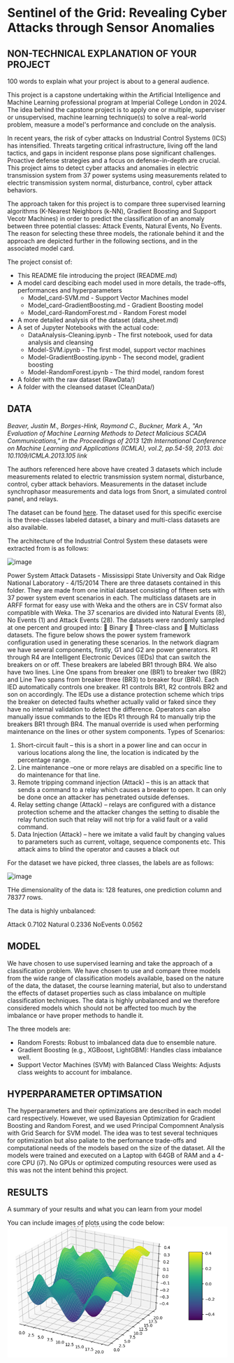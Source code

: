 # Sentinel of the Grid: Revealing Cyber Attacks through Sensor Anomalies


## NON-TECHNICAL EXPLANATION OF YOUR PROJECT
100 words to explain what your project is about to a general audience. 

This project is a capstone undertaking within the Artificial Intelligence and Machine Learning professional program at Imperial College London in 2024.
The idea behind the capstone project is to apply one or multiple, superviser or unsupervised, machine learning technique(s) to solve a real-world problem, measure a model's performance and conclude on the analysis.

In recent years, the risk of cyber attacks on Industrial Control Systems (ICS) has intensified. Threats targeting critical infrastructure, living off the land tactics, and gaps in incident response plans pose significant challenges. Proactive defense strategies and a focus on defense-in-depth are crucial. This project aims to detect cyber attacks and anomalies in electric transmission system from 37 power systems using measurements related to electric transmission system normal, disturbance, control, cyber attack behaviors. 

The approach taken for this project is to compare three supervised learning algorithms (K-Nearest Neighbors (k-NN), Gradient Boosting and Support Vecotr Machines) in order to predict the classification of an anomaly between three potential classes: Attack Events, Natural Events, No Events. 
The reason for selecting these three models, the rationale behind it and the approach are depicted further in the following sections, and in the associated model card. 

The project consist of:
- This README file introducing the project (README.md)
- A model card descibing each model used in more details, the trade-offs, performances and hyperparameters
  - Model_card-SVM.md - Support Vector Machines model
  - Model_card-GradientBoosting.md - Gradient Boosting model
  - Model_card-RandomForest.md - Random Forest model
- A more detailed analysis of the dataset (data_sheet.md)
- A set of Jupyter Notebooks with the actual code:
  - DataAnalysis-Cleaning.ipynb - The first notebook, used for data analysis and cleansing
  - Model-SVM.ipynb - The first model, support vector machines
  - Model-GradientBoosting.ipynb - The second model, gradient boosting
  - Model-RandomForest.ipynb - The third model, random forest
- A folder with the raw dataset (RawData/)
- A folder with the cleansed dataset (CleanData/)

## DATA

*Beaver, Justin M., Borges-Hink, Raymond C., Buckner, Mark A., "An Evaluation of Machine Learning Methods to Detect Malicious SCADA Communications," in the Proceedings of 2013 12th International Conference on Machine Learning and Applications (ICMLA), vol.2, pp.54-59, 2013. doi: 10.1109/ICMLA.2013.105 link*

The authors referenced here above have created 3 datasets which include measurements related to electric transmission system normal, disturbance, control, cyber attack behaviors. Measurements in the dataset include synchrophasor measurements and data logs from Snort, a simulated control panel, and relays.

The dataset can be found [here](https://sites.google.com/a/uah.edu/tommy-morris-uah/ics-data-sets). 
The dataset used for this specific exercise is the three-classes labeled dataset, a binary and multi-class datasets are also available.

The architecture of the Industrial Control System these datasets were extracted from is as follows:

![image](https://github.com/user-attachments/assets/756d186f-1a36-4b05-b0a6-23e8f33422ff)

Power System Attack Datasets - Mississippi State University and Oak Ridge National Laboratory - 4/15/2014
There are three datasets contained in this folder. They are made from one initial dataset consisting of fifteen sets with 37 power system
event scenarios in each. The multiclass datasets are in ARFF format for easy use with Weka and the others are in CSV format also
compatible with Weka. The 37 scenarios are divided into Natural Events (8), No Events (1) and Attack Events (28). The datasets were
randomly sampled at one percent and grouped into:
 Binary
 Three-class and
 Multiclass datasets.
The figure below shows the power system framework configuration used in generating these scenarios. In the network diagram we
have several components, firstly, G1 and G2 are power generators. R1 through R4 are Intelligent Electronic Devices (IEDs) that can
switch the breakers on or off. These breakers are labeled BR1 through BR4. We also have two lines. Line One spans from breaker one
(BR1) to breaker two (BR2) and Line Two spans from breaker three (BR3) to breaker four (BR4). Each IED automatically controls
one breaker. R1 controls BR1, R2 controls BR2 and son on accordingly. The IEDs use a distance protection scheme which trips the
breaker on detected faults whether actually valid or faked since they have no internal validation to detect the difference. Operators can
also manually issue commands to the IEDs R1 through R4 to manually trip the breakers BR1 through BR4. The manual override is
used when performing maintenance on the lines or other system components.
Types of Scenarios:
1. Short-circuit fault – this is a short in a power line and can occur in various locations along the line, the location is indicated
by the percentage range.
2. Line maintenance –one or more relays are disabled on a specific line to do maintenance for that line.
3. Remote tripping command injection (Attack) – this is an attack that sends a command to a relay which causes a breaker to
open. It can only be done once an attacker has penetrated outside defenses.
4. Relay setting change (Attack) – relays are configured with a distance protection scheme and the attacker changes the setting
to disable the relay function such that relay will not trip for a valid fault or a valid command.
5. Data Injection (Attack) – here we imitate a valid fault by changing values to parameters such as current, voltage, sequence
components etc. This attack aims to blind the operator and causes a black out

For the dataset we have picked, three classes, the labels are as follows:

![image](https://github.com/user-attachments/assets/6cba4ca5-1bfe-47aa-891d-6a7dd4ecd518)

THe dimensionality of the data is: 128 features, one prediction column and 78377 rows. 

The data is highly unbalanced:

Attack      0.7102
Natural     0.2336
NoEvents    0.0562

## MODEL 

We have chosen to use supervised learning and take the approach of a classification problem. We have chosen to use and compare three models from the wide range of classification models available, based on the nature of the data, the dataset, the course learning material, but also to understand the effects of dataset properties such as class imbalance on multiple classification techniques. The data is highly unbalanced and we therefore considered models which should not be affected too much by the imbalance or have proper methods to handle it. 

The three models are:

- Random Forests: Robust to imbalanced data due to ensemble nature.
- Gradient Boosting (e.g., XGBoost, LightGBM): Handles class imbalance well.
- Support Vector Machines (SVM) with Balanced Class Weights: Adjusts class weights to account for imbalance.

## HYPERPARAMETER OPTIMSATION

The hyperparameters and their optimizations are described in each model card respectively. However, we used Bayesian Optimization for Gradient Boosting and Random Forest, and we used Principal Compomnent Analysis with Grid Search for SVM model.
The idea was to test several techniques for optimization but also paliate to the perfornance trade-offs and computational needs of the models based on the size of the dataset.
All the models were trained and executed on a Laptop with 64GB of RAM and a 4-core CPU (i7).
No GPUs or optimized computing resources were used as this was not the intent behind this project.

## RESULTS

A summary of your results and what you can learn from your model 

You can include images of plots using the code below:
![Screenshot](image.png)
